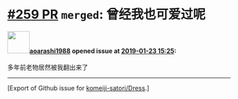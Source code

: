 # [\#259 PR](https://github.com/komeiji-satori/Dress/pull/259) `merged`: 曾经我也可爱过呢

#### <img src="https://avatars.githubusercontent.com/u/30466105?u=918eecefbb676a54bf357d283462988605563351&v=4" width="50">[aoarashi1988](https://github.com/aoarashi1988) opened issue at [2019-01-23 15:25](https://github.com/komeiji-satori/Dress/pull/259):

多年前老物居然被我翻出来了




-------------------------------------------------------------------------------



[Export of Github issue for [komeiji-satori/Dress](https://github.com/komeiji-satori/Dress).]
